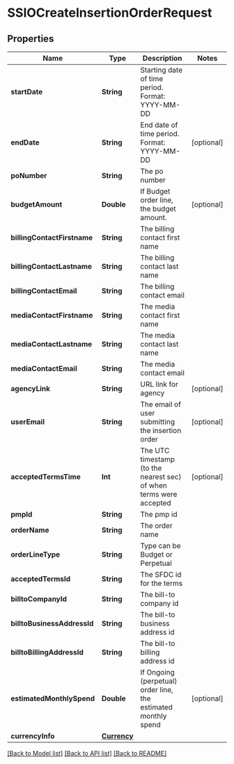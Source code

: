 # SSIOCreateInsertionOrderRequest

## Properties
Name | Type | Description | Notes
------------ | ------------- | ------------- | -------------
**startDate** | **String** | Starting date of time period. Format: YYYY-MM-DD | 
**endDate** | **String** | End date of time period. Format: YYYY-MM-DD | [optional] 
**poNumber** | **String** | The po number | 
**budgetAmount** | **Double** | If Budget order line, the budget amount. | [optional] 
**billingContactFirstname** | **String** | The billing contact first name | 
**billingContactLastname** | **String** | The billing contact last name | 
**billingContactEmail** | **String** | The billing contact email | 
**mediaContactFirstname** | **String** | The media contact first name | 
**mediaContactLastname** | **String** | The media contact last name | 
**mediaContactEmail** | **String** | The media contact email | 
**agencyLink** | **String** | URL link for agency | [optional] 
**userEmail** | **String** | The email of user submitting the insertion order | [optional] 
**acceptedTermsTime** | **Int** | The UTC timestamp (to the nearest sec) of when terms were accepted | [optional] 
**pmpId** | **String** | The pmp id | 
**orderName** | **String** | The order name | 
**orderLineType** | **String** | Type can be Budget or Perpetual | 
**acceptedTermsId** | **String** | The SFDC id for the terms | 
**billtoCompanyId** | **String** | The bill-to company id | 
**billtoBusinessAddressId** | **String** | The bill-to business address id | 
**billtoBillingAddressId** | **String** | The bill-to billing address id | 
**estimatedMonthlySpend** | **Double** | If Ongoing (perpetual) order line, the estimated monthly spend | [optional] 
**currencyInfo** | [**Currency**](Currency.md) |  | 

[[Back to Model list]](../README.md#documentation-for-models) [[Back to API list]](../README.md#documentation-for-api-endpoints) [[Back to README]](../README.md)


